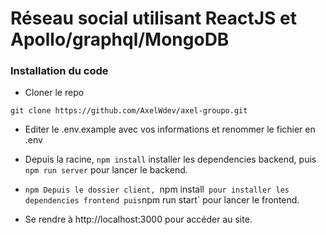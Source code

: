 # Réseau social utilisant ReactJS et Apollo/graphql/MongoDB

### Installation du code

* Cloner le repo 

```
git clone https://github.com/AxelWdev/axel-groupo.git
```

*  Editer le .env.example avec vos informations et renommer le fichier en .env

*  Depuis la racine, `npm install`  installer les dependencies backend, puis `npm run server` pour lancer le backend.

* `npm Depuis le dossier client, `npm install`  pour installer les dependencies frontend puis `npm run start` pour lancer le frontend.

*  Se rendre à http://localhost:3000 pour accéder au site. 
